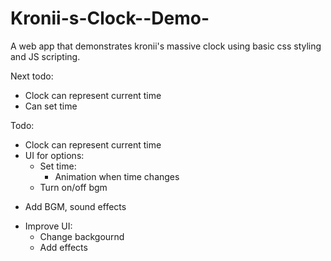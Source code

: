 # Kronii-s-Clock--Demo-
A web app that demonstrates kronii's massive clock using basic css styling and JS scripting.

Next todo:
 - Clock can represent current time
 - Can set time 

Todo:
 - Clock can represent current time
 - UI for options:
    + Set time:
        + Animation when time changes
    + Turn on/off bgm
 + Add BGM, sound effects
 - Improve UI:
    + Change backgournd
    + Add effects
